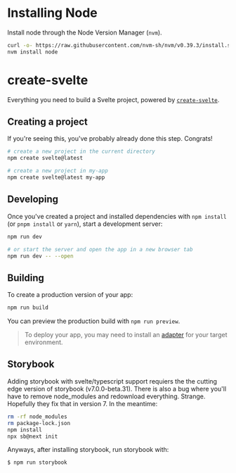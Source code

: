 # Installing Node

Install node through the Node Version Manager (`nvm`).

```bash
curl -o- https://raw.githubusercontent.com/nvm-sh/nvm/v0.39.3/install.sh | bash
nvm install node
```

# create-svelte

Everything you need to build a Svelte project, powered by [`create-svelte`](https://github.com/sveltejs/kit/tree/master/packages/create-svelte).

## Creating a project

If you're seeing this, you've probably already done this step. Congrats!

```bash
# create a new project in the current directory
npm create svelte@latest

# create a new project in my-app
npm create svelte@latest my-app
```

## Developing

Once you've created a project and installed dependencies with `npm install` (or `pnpm install` or `yarn`), start a development server:

```bash
npm run dev

# or start the server and open the app in a new browser tab
npm run dev -- --open
```

## Building

To create a production version of your app:

```bash
npm run build
```

You can preview the production build with `npm run preview`.

> To deploy your app, you may need to install an [adapter](https://kit.svelte.dev/docs/adapters) for your target environment.

## Storybook

Adding storybook with svelte/typescript support requiers the the cutting edge
version of storybook (v7.0.0-beta.31). There is also a bug where you'll have to remove node_modules and redownload everything. Strange. Hopefully they fix that in version 7. In the meantime:

```bash
rm -rf node_modules
rm package-lock.json
npm install
npx sb@next init
```

Anyways, after installing storybook, run storybook with:

```bash
$ npm run storybook
```